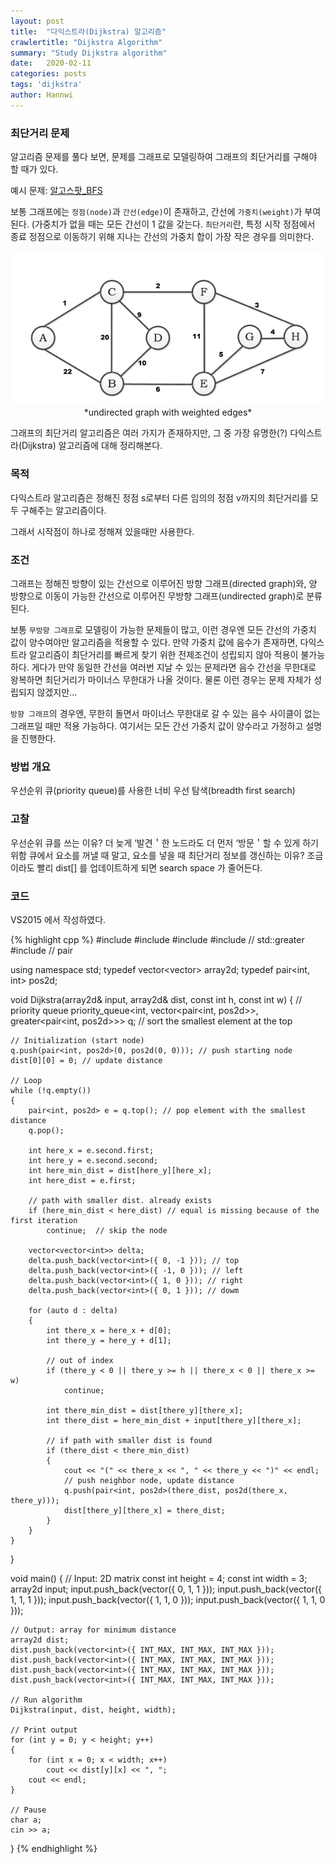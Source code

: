 ```yaml
---
layout: post
title:  "다익스트라(Dijkstra) 알고리즘"
crawlertitle: "Dijkstra Algorithm"
summary: "Study Dijkstra algorithm"
date:   2020-02-11
categories: posts
tags: 'dijkstra'
author: Hannwi
---
```

### 최단거리 문제
알고리즘 문제를 풀다 보면, 문제를 그래프로 모델링하여 그래프의 최단거리를 구해야 할 때가 있다.

예시 문제: [알고스팟_BFS][problem_link]

보통 그래프에는 `정점(node)`과 `간선(edge)`이 존재하고, 간선에 `가중치(weight)`가 부여된다. (가중치가 없을 때는 모든 간선이 1 값을 갖는다.
`최단거리`란, 특정 시작 정점에서 종료 정점으로 이동하기 위해 지나는 간선의 가중치 합이 가장 작은 경우를 의미한다.

<p align="center">
	<img src="/assets/images/algorithm/dijkstra/undirected_graph.png"> *undirected graph with weighted edges*
</p>

그래프의 최단거리 알고리즘은 여러 가지가 존재하지만, 그 중 가장 유명한(?) 다익스트라(Dijkstra) 알고리즘에 대해 정리해본다.

### 목적
다익스트라 알고리즘은 정해진 정점 s로부터 다른 임의의 정점 v까지의 최단거리를 모두 구해주는 알고리즘이다.

그래서 시작점이 하나로 정해져 있을때만 사용한다.

### 조건
그래프는 정해진 방향이 있는 간선으로 이루어진 방향 그래프(directed graph)와, 양 방향으로 이동이 가능한 간선으로 이루어진 무방향 그래프(undirected graph)로 분류된다. 

보통 `무방향 그래프`로 모델링이 가능한 문제들이 많고, 이런 경우엔 모든 간선의 가중치 값이 양수여야만 알고리즘을 적용할 수 있다. 만약 가중치 값에 음수가 존재하면, 다익스트라 알고리즘이 최단거리를 빠르게 찾기 위한 전제조건이 성립되지 않아 적용이 불가능하다. 게다가 만약 동일한 간선을 여러번 지날 수 있는 문제라면 음수 간선을 무한대로 왕복하면 최단거리가 마이너스 무한대가 나올 것이다. 물론 이런 경우는 문제 자체가 성립되지 않겠지만...

`방향 그래프`의 경우엔, 무한히 돌면서 마이너스 무한대로 갈 수 있는 음수 사이클이 없는 그래프일 때만 적용 가능하다.
여기서는 모든 간선 가중치 값이 양수라고 가정하고 설명을 진행한다.

### 방법 개요
우선순위 큐(priority queue)를 사용한 너비 우선 탐색(breadth first search)

### 고찰
우선순위 큐를 쓰는 이유?
	더 늦게 ‘발견＇한 노드라도 더 먼저 ‘방문＇할 수 있게 하기 위함
큐에서 요소를 꺼낼 때 말고, 요소를 넣을 때 최단거리 정보를 갱신하는 이유?
	조금이라도 빨리 dist[] 를 업데이트하게 되면 search space 가 줄어든다.



### 코드
VS2015 에서 작성하였다.

{% highlight cpp %}
#include <iostream>
#include <queue>
#include <vector>
#include <functional>	// std::greater
#include <utility>		// pair

using namespace std;
typedef vector<vector<int>> array2d;
typedef pair<int, int> pos2d;

void Dijkstra(array2d& input, array2d& dist, const int h, const int w)
{
	// priority queue
	priority_queue<int, vector<pair<int, pos2d>>, greater<pair<int, pos2d>>> q; // sort the smallest element at the top

	// Initialization (start node)
	q.push(pair<int, pos2d>(0, pos2d(0, 0))); // push starting node
	dist[0][0] = 0; // update distance

	// Loop
	while (!q.empty())
	{
		pair<int, pos2d> e = q.top(); // pop element with the smallest distance
		q.pop();

		int here_x = e.second.first;
		int here_y = e.second.second;
		int here_min_dist = dist[here_y][here_x];
		int here_dist = e.first;

		// path with smaller dist. already exists
		if (here_min_dist < here_dist) // equal is missing because of the first iteration
			continue;  // skip the node

		vector<vector<int>> delta;
		delta.push_back(vector<int>({ 0, -1 })); // top
		delta.push_back(vector<int>({ -1, 0 })); // left
		delta.push_back(vector<int>({ 1, 0 })); // right
		delta.push_back(vector<int>({ 0, 1 })); // dowm

		for (auto d : delta)
		{
			int there_x = here_x + d[0];
			int there_y = here_y + d[1];

			// out of index
			if (there_y < 0 || there_y >= h || there_x < 0 || there_x >= w)
				continue;

			int there_min_dist = dist[there_y][there_x];
			int there_dist = here_min_dist + input[there_y][there_x];

			// if path with smaller dist is found
			if (there_dist < there_min_dist)
			{
				cout << "(" << there_x << ", " << there_y << ")" << endl;
				// push neighbor node, update distance
				q.push(pair<int, pos2d>(there_dist, pos2d(there_x, there_y)));
				dist[there_y][there_x] = there_dist;
			}
		}
	}
}

void main()
{
	// Input: 2D matrix
	const int height = 4;
	const int width = 3;
	array2d input;
	input.push_back(vector<int>({ 0, 1, 1 }));
	input.push_back(vector<int>({ 1, 1, 1 }));
	input.push_back(vector<int>({ 1, 1, 0 }));
	input.push_back(vector<int>({ 1, 1, 0 }));

	// Output: array for minimum distance
	array2d dist;
	dist.push_back(vector<int>({ INT_MAX, INT_MAX, INT_MAX }));
	dist.push_back(vector<int>({ INT_MAX, INT_MAX, INT_MAX }));
	dist.push_back(vector<int>({ INT_MAX, INT_MAX, INT_MAX }));
	dist.push_back(vector<int>({ INT_MAX, INT_MAX, INT_MAX }));

	// Run algorithm
	Dijkstra(input, dist, height, width);

	// Print output
	for (int y = 0; y < height; y++)
	{
		for (int x = 0; x < width; x++)
			cout << dist[y][x] << ", ";
		cout << endl;
	}

	// Pause
	char a;
	cin >> a;
}
{% endhighlight %}

[problem_link]: https://algospot.com/judge/problem/read/BOJ
